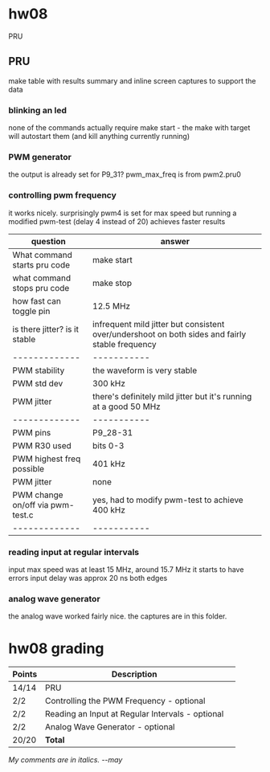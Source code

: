 # hw08
PRU
## PRU
 make table with results summary and inline screen captures to support the data

### blinking an led
none of the commands actually require make start -  the make with target will autostart them (and kill anything currently running)


### PWM generator
 the output is already set for P9_31? 
 pwm_max_freq is from pwm2.pru0


### controlling pwm frequency
 it works nicely. 
 surprisingly pwm4 is set for max speed but running a modified pwm-test (delay 4 instead of 20) achieves faster results


|question | answer|
|------------------|--------------------|
|What command starts pru code| make start |
|what command stops pru code | make stop |
| how fast can toggle pin | 12.5 MHz |
|is there jitter? is it stable | infrequent mild jitter but consistent over/undershoot on both sides and fairly stable frequency|
|------------- | -----------|
| PWM stability | the waveform is very stable  |
| PWM std dev | 300 kHz |
| PWM jitter | there's definitely mild jitter but it's running at a good 50 MHz |
|------------- | -----------|
| PWM pins | P9_28-31 |
| PWM R30 used | bits 0-3 |
| PWM highest freq possible | 401 kHz |
| PWM jitter | none |
| PWM change on/off via pwm-test.c | yes, had to modify pwm-test to achieve 400 kHz |
|------------- | -----------|

### reading input at regular intervals
 input max speed was at least 15 MHz, around 15.7 MHz it starts to have errors 
 input delay was approx 20 ns both edges

### analog wave generator
 the analog wave worked fairly nice. the captures are in this folder. 


# hw08 grading

| Points      | Description | |
| ----------- | ----------- |-|
| 14/14 | PRU
|  2/2 | Controlling the PWM Frequency - optional
|  2/2 | Reading an Input at Regular Intervals - optional
|  2/2 | Analog Wave Generator - optional
| 20/20 | **Total**

*My comments are in italics. --may*
